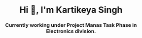 <h1 align="center">Hi 👋, I'm Kartikeya Singh</h1>
<h3 align="center">Currently working under Project Manas Task Phase in Electronics division.</h3>
<p align="left">
</p>
